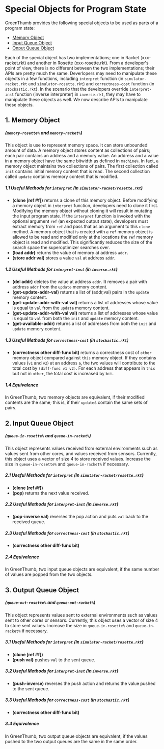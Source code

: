 # Special Objects for Program State

GreenThumb provides the following special objects to be used as parts of a program state:
- [Memory Object](#memory)
- [Input Queue Object](#input-memory)
- [Onput Queue Object](#output-memory)


Each of the special object has two implementations; one in Racket (xxx-racket.rkt) and another in Rosette (xxx-rosette.rkt). From a developer's point of view, there is no different between the two implementations; their APIs are pretty much the same. Deverlopers may need to manipulate these objects in a few functions, including `interpret` function (in `simulator-racket.rkt` and `simulator-rosette.rkt`) and `correctness-cost` function (in `stochastic.rkt`). In the scenario that the developers override `interpret-inst` function (inverse interpreter) in `inverse.rkt`, they may have to manipulate these objects as well. We now describe APIs to manipulate these objects.

<a name="memory"></a>
## 1. Memory Object
##### (`memory-rosette%` and `memory-racket%`)
This object is use to represent memory space. It can store unbounded amount of data. A memory object stores content as collections of pairs; each pair contains an address and a memory value. An address and a value in a memory object have the same bitwidth as defined in `machine%`.
In fact, a memory object maintains two collections of pairs. The first collection called `init` contains initial memory content that is read. The second collection called `update` contains memory content that is modified.

##### 1.1 Useful Methods for `interpret` (in `simulator-racket/rosette.rkt`)
- **(clone [ref #f])** returns a clone of this memory object. Before modifying a memory object in `interpret` function, developers need to clone it first. Modifying the memory object without cloning it will result in mutating the input program state. If the `interpret` function is invoked with the optional argument `ref` (an expected output state), developers must extract memory from `ref` and pass that as an argument to this `clone` method. A memory object that is created with a `ref` memory object is allowed to be read and modified only at the locations the `ref` memory object is read and modified. This significantly reduces the size of the search space the superoptimizer searches over.
- **(load addr)** returns the value of memory at address `addr`.
- **(store addr val)** stores a value `val` at address `addr`.

##### 1.2 Useful Methods for `interpret-inst` (in `inverse.rkt`)
- **(del addr)** deletes the value at address `addr`. It removes a pair with address `addr` from the `update` memory content.
- **(get-update-addr-val)** returns a list of (addr,val) pairs in the `update` memory content.
- **(get-update-addr-with-val val)** returns a list of addresses whose value is equal to `val`  from the `update` memory content.
- **(get-update-addr-with-val val)** returns a list of addresses whose value is equal to `val` from both the `init` and `update` memory content.
- **(get-available-addr)** returns a list of addresses from both the `init` and `update` memory content.


##### 1.3 Useful Methods for `correctness-cost` (in `stochastic.rkt`)
- **(correctness other diff-func bit)** returns a correctness cost of `other` memory object compared against `this` memory object. If they contains values (`v1` and `v2`) at an address `a`, the two values will contribute to the total cost by `(diff-func v1 v2)`. For each address that appears in `this` but not in `other`, the total cost is increased by `bit`.

##### 1.4 Equivalence
In GreenThumb, two memory objects are equivalent, if their modified contents are the same; this is, if their `update`s contain the same sets of pairs.

<a name="input-queue"></a>
## 2. Input Queue Object
##### (`queue-in-rosette%` and `queue-in-racket%`)
This object represents values received from external environments such as values sent from other cores, and values received from sensors. Currently, this object uses a vector of size 4 to store received values. Increase the size in `queue-in-rosette%` and `queue-in-racket%` if necessary.

##### 2.1 Useful Methods for `interpret` (in `simulator-racket/rosette.rkt`)
- **(clone [ref #f])**
- **(pop)** returns the next value received.

##### 2.2 Useful Methods for `interpret-inst` (in `inverse.rkt`)
- **(pop-inverse val)** reverses the pop action and puts `val` back to the received queue.

##### 2.3 Useful Methods for `correctness-cost` (in `stochastic.rkt`)
- **(correctness other diff-func bit)**

##### 2.4 Equivalence
In GreenThumb, two input queue objects are equivalent, if the same number of values are popped from the two objects.

<a name="output-queue"></a>
## 3. Output Queue Object
##### (`queue-out-rosette%` and `queue-out-racket%`)
This object represents values sent to external environments such as values sent to other cores or sensors. Currently, this object uses a vector of size 4 to store sent values. Increase the size in `queue-in-rosette%` and `queue-in-racket%` if necessary.

##### 3.1 Useful Methods for `interpret` (in `simulator-racket/rosette.rkt`)
- **(clone [ref #f])**
- **(push val)** pushes `val` to the sent queue.

##### 3.2 Useful Methods for `interpret-inst` (in `inverse.rkt`)
- **(push-inverse)** reverses the push action and returns the value pushed to the sent queue.

##### 3.3 Useful Methods for `correctness-cost` (in `stochastic.rkt`)
- **(correctness other diff-func bit)**

##### 3.4 Equivalence
In GreenThumb, two output queue objects are equivalent, if the values pushed to the two output queues are the same in the same order.
